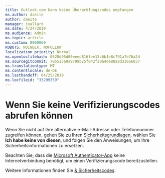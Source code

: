 ```yaml
---
title: Outlook.com kann keine Überprüfungscodes empfangen
ms.author: daeite
author: daeite
manager: joallard
ms.date: 4/24/2019
ms.audience: Admin
ms.topic: article
ms.custom: 8000060
ROBOTS: NOINDEX, NOFOLLOW
localization_priority: Normal
ms.openlocfilehash: 0528d95d00eeed816fee15c6b1e8c791a7e76a2d
ms.sourcegitcommit: 70551369a9799b25f042f20a4de88a8d33666037
ms.translationtype: MT
ms.contentlocale: de-DE
ms.lasthandoff: 04/25/2019
ms.locfileid: "33299359"
---
```

# <a name="if-you-cant-get-verification-codes"></a>Wenn Sie keine Verifizierungscodes abrufen können

Wenn Sie nicht auf Ihre alternative e-Mail-Adresse oder Telefonnummer zugreifen können, gehen Sie zu Ihren [Sicherheitsgrundlagen](https://account.microsoft.com/security), wählen Sie **Ich habe keine von diesen**, und folgen Sie den Anweisungen, um Ihre Sicherheitsinformationen zu ersetzen.

Beachten Sie, dass die [Microsoft Authenticator-App](https://go.microsoft.com/fwlink/?linkid=2016117) keine Internetverbindung benötigt, um einen Verifizierungscode bereitzustellen.

Weitere Informationen finden Sie [& Sicherheitscodes](https://support.microsoft.com/help/12428/).